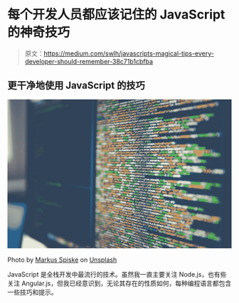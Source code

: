# 每个开发人员都应该记住的 JavaScript 的神奇技巧

> 原文：<https://medium.com/swlh/javascripts-magical-tips-every-developer-should-remember-38c71b1cbfba>

## 更干净地使用 JavaScript 的技巧

![](img/c799f1fdc3b3e3a8e9f35a9b1bb688c8.png)

Photo by [Markus Spiske](https://unsplash.com/@markusspiske?utm_source=unsplash&utm_medium=referral&utm_content=creditCopyText) on [Unsplash](https://unsplash.com/search/photos/programming-tips?utm_source=unsplash&utm_medium=referral&utm_content=creditCopyText)

JavaScript 是全栈开发中最流行的技术。虽然我一直主要关注 Node.js，也有些关注 Angular.js，但我已经意识到，无论其存在的性质如何，每种编程语言都包含一些技巧和提示。